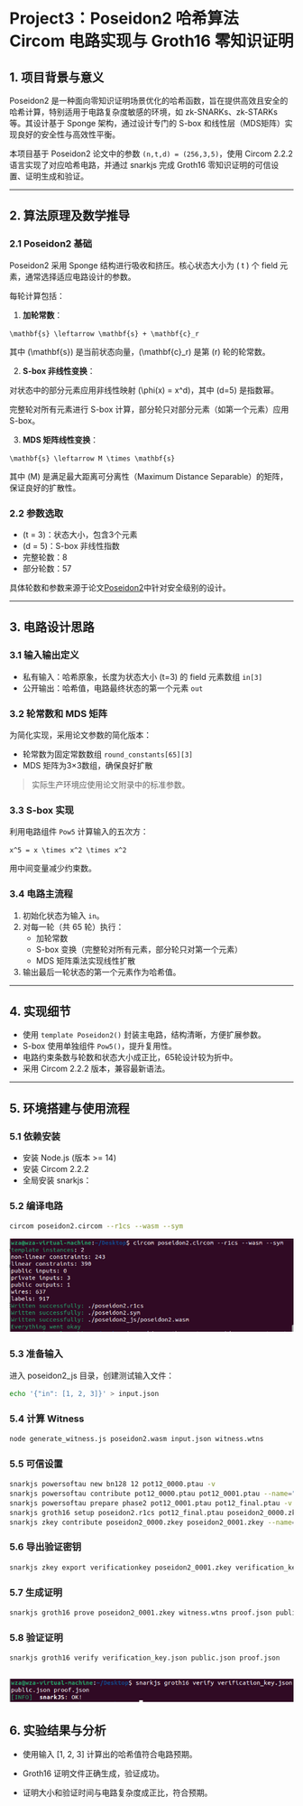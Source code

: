 # Project3：Poseidon2 哈希算法 Circom 电路实现与 Groth16 零知识证明

## 1. 项目背景与意义

Poseidon2 是一种面向零知识证明场景优化的哈希函数，旨在提供高效且安全的哈希计算，特别适用于电路复杂度敏感的环境，如 zk-SNARKs、zk-STARKs 等。其设计基于 Sponge 架构，通过设计专门的 S-box 和线性层（MDS矩阵）实现良好的安全性与高效性平衡。

本项目基于 Poseidon2 论文中的参数 `(n,t,d) = (256,3,5)`，使用 Circom 2.2.2 语言实现了对应哈希电路，并通过 snarkjs 完成 Groth16 零知识证明的可信设置、证明生成和验证。

---

## 2. 算法原理及数学推导

### 2.1 Poseidon2 基础

Poseidon2 采用 Sponge 结构进行吸收和挤压。核心状态大小为 \( t \) 个 field 元素，通常选择适应电路设计的参数。

每轮计算包括：

1. **加轮常数**：


`\mathbf{s} \leftarrow \mathbf{s} + \mathbf{c}_r`


其中 \(\mathbf{s}\) 是当前状态向量，\(\mathbf{c}_r\) 是第 \(r\) 轮的轮常数。

2. **S-box 非线性变换**：

对状态中的部分元素应用非线性映射 \(\phi(x) = x^d\)，其中 \(d=5\) 是指数幂。

完整轮对所有元素进行 S-box 计算，部分轮只对部分元素（如第一个元素）应用 S-box。

3. **MDS 矩阵线性变换**：

`
\mathbf{s} \leftarrow M \times \mathbf{s}
`

其中 \(M\) 是满足最大距离可分离性（Maximum Distance Separable）的矩阵，保证良好的扩散性。

### 2.2 参数选取

- \(t = 3\)：状态大小，包含3个元素
- \(d = 5\)：S-box 非线性指数
- 完整轮数：8
- 部分轮数：57

具体轮数和参数来源于论文[Poseidon2](https://eprint.iacr.org/2023/323.pdf)中针对安全级别的设计。

---

## 3. 电路设计思路

### 3.1 输入输出定义

- 私有输入：哈希原象，长度为状态大小 \(t=3\) 的 field 元素数组 `in[3]`
- 公开输出：哈希值，电路最终状态的第一个元素 `out`

### 3.2 轮常数和 MDS 矩阵

为简化实现，采用论文参数的简化版本：

- 轮常数为固定常数数组 `round_constants[65][3]`
- MDS 矩阵为3×3数组，确保良好扩散

> 实际生产环境应使用论文附录中的标准参数。

### 3.3 S-box 实现

利用电路组件 `Pow5` 计算输入的五次方：


`x^5 = x \times x^2 \times x^2`


用中间变量减少约束数。

### 3.4 电路主流程

1. 初始化状态为输入 `in`。
2. 对每一轮（共 65 轮）执行：
   - 加轮常数
   - S-box 变换（完整轮对所有元素，部分轮只对第一个元素）
   - MDS 矩阵乘法实现线性扩散
3. 输出最后一轮状态的第一个元素作为哈希值。

---

## 4. 实现细节

- 使用 `template Poseidon2()` 封装主电路，结构清晰，方便扩展参数。
- S-box 使用单独组件 `Pow5()`，提升复用性。
- 电路约束条数与轮数和状态大小成正比，65轮设计较为折中。
- 采用 Circom 2.2.2 版本，兼容最新语法。

---

## 5. 环境搭建与使用流程

### 5.1 依赖安装

- 安装 Node.js (版本 >= 14)
- 安装 Circom 2.2.2
- 全局安装 snarkjs：

### 5.2 编译电路

```bash
circom poseidon2.circom --r1cs --wasm --sym
```
![image](https://github.com/sdu-wza/Innovation-and-Entrepreneurship-Practice/blob/main/Project3/image/poseidon2.png)

### 5.3 准备输入

进入 poseidon2_js 目录，创建测试输入文件：

```bash
echo '{"in": [1, 2, 3]}' > input.json
```
### 5.4 计算 Witness

```bash
node generate_witness.js poseidon2.wasm input.json witness.wtns
```
### 5.5 可信设置

```bash
snarkjs powersoftau new bn128 12 pot12_0000.ptau -v
snarkjs powersoftau contribute pot12_0000.ptau pot12_0001.ptau --name="First contribution" -v
snarkjs powersoftau prepare phase2 pot12_0001.ptau pot12_final.ptau -v
snarkjs groth16 setup poseidon2.r1cs pot12_final.ptau poseidon2_0000.zkey
snarkjs zkey contribute poseidon2_0000.zkey poseidon2_0001.zkey --name="Second contribution" -v
```
### 5.6 导出验证密钥

```bash
snarkjs zkey export verificationkey poseidon2_0001.zkey verification_key.json
```
### 5.7 生成证明

```bash
snarkjs groth16 prove poseidon2_0001.zkey witness.wtns proof.json public.json
```
### 5.8 验证证明

```bash
snarkjs groth16 verify verification_key.json public.json proof.json
```

![image](https://github.com/sdu-wza/Innovation-and-Entrepreneurship-Practice/blob/main/Project3/image/verify.png)
---

## 6. 实验结果与分析

- 使用输入 [1, 2, 3] 计算出的哈希值符合电路预期。

- Groth16 证明文件正确生成，验证成功。

- 证明大小和验证时间与电路复杂度成正比，符合预期。
